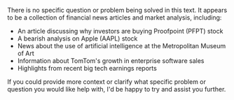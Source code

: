 There is no specific question or problem being solved in this text. It appears to be a collection of financial news articles and market analysis, including:

* An article discussing why investors are buying Proofpoint (PFPT) stock
* A bearish analysis on Apple (AAPL) stock
* News about the use of artificial intelligence at the Metropolitan Museum of Art
* Information about TomTom's growth in enterprise software sales
* Highlights from recent big tech earnings reports

If you could provide more context or clarify what specific problem or question you would like help with, I'd be happy to try and assist you further.